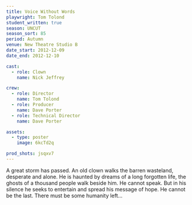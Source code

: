 ```yaml
---
title: Voice Without Words
playwright: Tom Tolond
student_written: true
season: UNCUT
season_sort: 85
period: Autumn
venue: New Theatre Studio B
date_start: 2012-12-09
date_end: 2012-12-10

cast:
  - role: Clown
    name: Nick Jeffrey

crew:
  - role: Director
    name: Tom Tolond
  - role: Producer
    name: Dave Porter
  - role: Technical Director
    name: Dave Porter

assets:
  - type: poster
    image: 6kcTd2q

prod_shots: jsqxv7
---
```


A great storm has passed. An old clown walks the barren wasteland, desperate and alone. He is haunted by dreams of a long forgotten life, the ghosts of a thousand people walk beside him. He cannot speak. But in his silence he seeks to entertain and spread his message of hope. He cannot be the last. There must be some humanity left…
